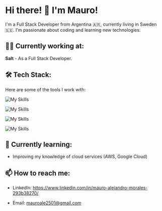 # Hi there! 👋 I'm Mauro!

I'm a Full Stack Developer from Argentina 🇦🇷, currently living in Sweden 🇸🇪. 
I'm passionate about coding and learning new technologies.

## 👨‍💻 Currently working at:
**Salt** - As a Full Stack Developer.

## 🛠 Tech Stack:
Here are some of the tools I work with:

![My Skills](https://skillicons.dev/icons?i=git,js,ts,react,nextjs,html,css,materialui,jest,vite)

![My Skills](https://skillicons.dev/icons?i=java,nodejs,maven)

![My Skills](https://skillicons.dev/icons?i=docker,postgres,azure,netlify,vercel)

![My Skills](https://skillicons.dev/icons?i=idea,vscode,postman)


## 🌱 Currently learning:
- Improving my knowledge of cloud services (AWS, Google Cloud)

## 📫 How to reach me: 
- LinkedIn: https://www.linkedin.com/in/mauro-alejandro-morales-293b38270/

- Email: mauroale2501@gmail.com
